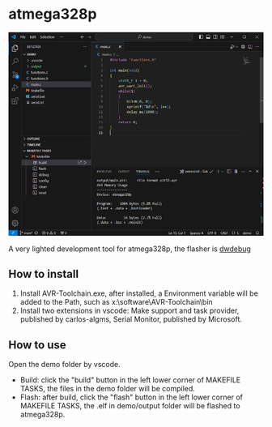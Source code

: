 # atmega328p
![image](screenshot.jpg)

A very lighted development tool for atmega328p, the flasher is [dwdebug](https://github.com/dcwbrown/dwire-debug)
	
## How to install
1. Install AVR-Toolchain.exe, after installed, a Environment variable will be added to the Path, such as x:\software\AVR-Toolchain\bin
2. Install two extensions in vscode: Make support and task provider, published by carlos-algms, Serial Monitor, published by Microsoft.

## How to use
Open the demo folder by vscode.
  * Build: click the "build" button in the left lower corner of MAKEFILE TASKS, the files in the demo folder will be compiled.
  * Flash: after build, click the "flash" button in the left lower corner of MAKEFILE TASKS, the .elf in demo/output folder will be flashed to atmega328p.
	
	